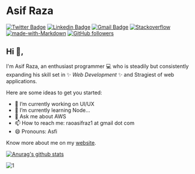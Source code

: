 # Asif Raza 
[![Twitter Badge](https://img.shields.io/badge/-@AhamdKhan16-1ca0f1?style=flat-square&labelColor=1ca0f1&logo=twitter&logoColor=white&link=https://twitter.com/AhamdKhan16)](https://twitter.com/AhamdKhan16) [![Linkedin Badge](https://img.shields.io/badge/Arslan-Ahmad-blue?style=flat-square&logo=Linkedin&logoColor=white&link=https://www.linkedin.com/in/arslanahmad786/)](https://www.linkedin.com/in/arslanahmad786/) 
[![Gmail Badge](https://img.shields.io/badge/-arslanahmad12345566@gmail.com-c14438?style=flat-square&logo=Gmail&logoColor=white&link=mailto:arslanahmad12345566@gmail.com)](mailto:b.arslanahmad12345566@gmail.com) [![Stackoverflow](https://img.shields.io/badge/stackoverflow%20reputation-1.3K-yellow)](https://stackoverflow.com/users/6605031/arslan-ahmad) 
[![made-with-Markdown](https://img.shields.io/badge/Made%20with-Markdown-1f425f.svg)](http://commonmark.org)
[![GitHub followers](https://img.shields.io/github/followers/Ahmadkhan12345566.svg?style=social&label=Follow&maxAge=2592000)](https://github.com/Ahmadkhan12345566?tab=followers)






## Hi 👋, 
I'm Asif Raza, an enthusiast programmer 💻 who is steadily but consistently expanding his skill set in ✨  _Web_ _Development_ ✨ and Stragiest of web applications. 

Here are some ideas to get you started:
- 🔭 I’m currently working on UI/UX
- 🌱 I’m currently learning Node...
- 💬 Ask me about AWS
- 📫 How to reach me: raoasifraz1 at gmail dot com
- 😄 Pronouns: Asfi

Know more about me on my [website](#). 

[![Anurag's github stats](https://github-readme-stats.vercel.app/api?username=raoasifraza11&theme=blue-green)](https://github.com/raoasifraza11/github-readme-stats)

![1](https://github-readme-stats.vercel.app/api/top-langs/?username=raoasifraza11&theme=blue-green)

